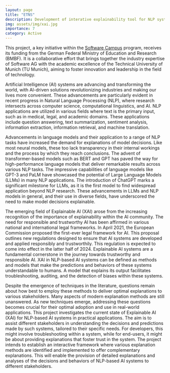 ```yaml
---
layout: page
title: "ETNS"
description: Development of interative explainability tool for NLP systems
img: assets/img/xai.jpg
importance: 7
category: Active
---
```


This project, a key initiative within the [Software Campus](https://softwarecampus.de/) program, receives its funding from the German Federal Ministry of Education and Research (BMBF). It is a collaborative effort that brings together the industry expertise of Software AG with the academic excellence of the Technical University of Munich (TU Munich), aiming to foster innovation and leadership in the field of technology.

Artificial Intelligence (AI) systems are advancing and transforming the world, with AI-driven solutions revolutionizing industries and making our lives more convenient. These advancements are particularly evident in recent progress in Natural Language Processing (NLP), where research intersects across computer science, computational linguistics, and AI. NLP applications are utilized in various fields where text is the primary input, such as in medical, legal, and academic domains. These applications include question answering, text summarization, sentiment analysis, information extraction, information retrieval, and machine translation.

Advancements in language models and their application to a range of NLP tasks have increased the demand for explanations of model decisions. Like most neural models, these too lack transparency in their internal workings and the process by which they reach conclusions. The advent of transformer-based models such as BERT and GPT has paved the way for high-performance language models that deliver remarkable results across various NLP tasks. The impressive capabilities of language models like GPT-3 and PaLM have showcased the potential of Large Language Models (LLMs) in many NLP applications. The introduction of ChatGPT marks a significant milestone for LLMs, as it is the first model to find widespread application beyond NLP research. These advancements in LLMs and NLP models in general, and their use in diverse fields, have underscored the need to make model decisions explainable.

The emerging field of Explainable AI (XAI) arose from the increasing recognition of the importance of explainability within the AI community. The need for responsible and trustworthy AI has been affirmed in various national and international legal frameworks. In April 2021, the European Commission proposed the first-ever legal framework for AI. This proposal outlines new regulations designed to ensure that AI systems are developed and applied responsibly and trustworthily. This regulation is expected to come into effect in the latter half of 2024. Explainable AI systems are a fundamental cornerstone in the journey towards trustworthy and responsible AI. XAI in NLP-based AI systems can be defined as methods and models that make the predictions and behaviors of these systems understandable to humans. A model that explains its output facilitates troubleshooting, auditing, and the detection of biases within these systems.

Despite the emergence of techniques in the literature, questions remain about how best to employ these methods to deliver optimal explanations to various stakeholders. Many aspects of modern explanation methods are still unanswered. As new techniques emerge, addressing these questions becomes crucial for their optimal adoption and use in real-world applications. This project investigates the current state of Explainable AI (XAI) for NLP-based AI systems in practical applications. The aim is to assist different stakeholders in understanding the decisions and predictions made by such systems, tailored to their specific needs. For developers, this might involve troubleshooting within a system, while for end-users, it might be about providing explanations that foster trust in the system. The project intends to establish an interactive framework where various explanation methods are identified and implemented to offer complementary explanations. This will enable the provision of detailed explanations and analyses of the decisions and behaviors of NLP-based AI systems to different stakeholders.
